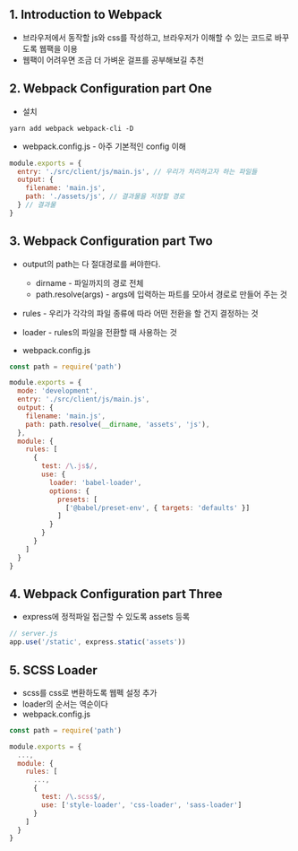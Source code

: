 ## 1. Introduction to Webpack
* 브라우저에서 동작할 js와 css를 작성하고, 브라우저가 이해할 수 있는 코드로 바꾸도록 웹팩을 이용
* 웹팩이 어려우면 조금 더 가벼운 걸프를 공부해보길 추천

## 2. Webpack Configuration part One
* 설치
```
yarn add webpack webpack-cli -D
```

* webpack.config.js - 아주 기본적인 config 이해
```js
module.exports = {
  entry: './src/client/js/main.js', // 우리가 처리하고자 하는 파일들
  output: {
    filename: 'main.js',
    path: './assets/js', // 결과물을 저장할 경로
  } // 결과물
}
```

## 3. Webpack Configuration part Two
* output의 path는 다 절대경로를 써야한다.
  * dirname - 파일까지의 경로 전체
  * path.resolve(args) - args에 입력하는 파트를 모아서 경로로 만들어 주는 것

* rules - 우리가 각각의 파일 종류에 따라 어떤 전환을 할 건지 결정하는 것
* loader - rules의 파일을 전환할 때 사용하는 것

* webpack.config.js
```js
const path = require('path')

module.exports = {
  mode: 'development',
  entry: './src/client/js/main.js',
  output: {
    filename: 'main.js',
    path: path.resolve(__dirname, 'assets', 'js'),
  },
  module: {
    rules: [
      {
        test: /\.js$/,
        use: {
          loader: 'babel-loader',
          options: {
            presets: [
              ['@babel/preset-env', { targets: 'defaults' }]
            ]
          }
        }
      }
    ]
  }
}
```

## 4. Webpack Configuration part Three
* express에 정적파일 접근할 수 있도록 assets 등록
```js
// server.js
app.use('/static', express.static('assets'))
```

## 5. SCSS Loader
* scss를 css로 변환하도록 웹펙 설정 추가
* loader의 순서는 역순이다
* webpack.config.js
```js
const path = require('path')

module.exports = {
  ...,
  module: {
    rules: [
      ...,
      {
        test: /\.scss$/,
        use: ['style-loader', 'css-loader', 'sass-loader']
      }
    ]
  }
}
```
